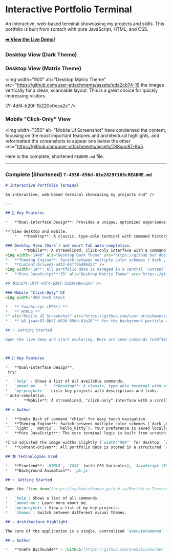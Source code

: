 # Interactive Portfolio Terminal

An interactive, web-based terminal showcasing my projects and skills. This portfolio is built from scratch with pure JavaScript, HTML, and CSS.

**[➡️ View the Live Demo!](https://snehabichkunde.github.io/Portfolio_Terminal/)**

### Desktop View (Dark Theme)
<imgGot width="900" alt="Desktop Dark Theme" src="https://github.com/user-attachments/assets/97a5bc27-cd5b-4815-a432-04 it. You want a more concise README that gets straight to the point and stacksff9bd9bd23" />

### Desktop View (Matrix Theme)
<img width="900" alt="Desktop Matrix Theme" src="https://github.com/user-attachments/assets/eda2cb74-19 the images vertically for a clean, scannable layout. This is a great choice for quickly impressing visitors.

I7f-4df4-b20f-1b220e0eca2e" />

### Mobile "Click-Only" View
<img width="350" alt="Mobile UI Screenshot" have condensed the content, focusing on the most important features and architectural highlights, and reformatted the screenshots to appear one below the other src="https://github.com/user-attachments/assets/788aac87-8b5.

Here is the complete, shortened `README.md` file.

---

### Complete (Shortened) `7-4930-856d-61e2829f165cREADME.md`

```markdown
# Interactive Portfolio Terminal

An interactive, web-based terminal showcasing my projects and" />

---

## 🚀 Key Features

*   **Dual-Interface Design**: Provides a unique, optimized experience for both skills. This project features a unique, dual-interface design optimized for both desktop and mobile users.

**[View desktop and mobile.
    *   **Desktop**: A classic, type-able terminal with command history (`↑↓ the Live Demo!](https://snehabichkunde.github.io/Portfolio_Terminal/)**

### Desktop View (Dark`) and smart Tab auto-completion.
    *   **Mobile**: A streamlined, click-only interface with a command & Matrix Themes)
<img width="1440" alt="Desktop Dark Theme" src="https://github bar designed for touch.
*   **Theming Engine**: Switch between multiple color schemes (`dark`, `light`,.com/user-attachments/assets/97a5bc27-cd5b-481 `matrix`, etc.) with the `themes` command. Your preference is saved locally.
*   **Content-Driven5-a432-04ff9bd9bd23" />
<img width="14**: All portfolio data is managed in a central `content` object, making updates simple.
*   **Pure JavaScript**:35" alt="Desktop Matrix Theme" src="https://github.com/user-attachments/assets/eda The core terminal logic is built without external UI frameworks, demonstrating a strong grasp of vanilla JS and DOM manipulation.

## 🛠2cb74-197f-4df4-b20f-1b220e0eca2e" />

### Mobile "Click-Only" UI
<img width="400️ Tech Stack

*   **`JavaScript (ES6+)`**
*   **`HTML5`**
*" alt="Mobile UI Screenshot" src="https://github.com/user-attachments/assets/788   **`CSS3`** (with CSS Variables for theming)
*   **`p5.jsaac87-8b57-4930-856d-61e28`** for the background particle animation.

## ✨ Getting Started

Open the live demo and start exploring. Here are some commands to29f165c" />

---

## 🚀 Key Features

*   **Dual-Interface Design**:
 try:

*   `help` - Shows a list of all available commands.
*   `about-me    *   **Desktop**: A classic, type-able terminal with command history (`↑`/`↓`) and Tab` - Displays my professional summary.
*   `my-projects` - Lists key projects with descriptions and links.
* auto-completion.
    *   **Mobile**: A streamlined, "click-only" interface with a scrollable bar   `themes` - Change the look and feel of the terminal.

## ✍️ Author

*   **Sneha Bich of command "chips" for easy touch navigation.
*   **Theming Engine**: Switch between multiple color schemes (`dark`,kunde** - [GitHub](https://github.com/snehabichkunde) | [LinkedIn](https://www.linkedin.com/in/sneha-bichkunde-aba203269/)
``` `light`, `matrix`, `hello_kitty`). Your preference is saved locally.
*   **Pure JavaScript**: The core terminal logic is built from scratch without any external JS frameworks, demonstrating a strong understanding of the DOM, event handling, and async

*I've adjusted the image widths slightly (`width="900"` for desktop, `width="350 JavaScript.
*   **Content-Driven**: All portfolio data is stored in a structured `content` object, making updates simple and safe.

## 🛠️ Technologies Used

*   **Frontend**: `HTML5`, `CSS3` (with CSS Variables), `JavaScript (ES6+)`
*   **Background Animation**: `p5.js`

## ✨ Getting Started

Open the [live demo](https://snehabichkunde.github.io/Portfolio_Terminal/) and use the following commands (or tap the chips on mobile):

*   `help`: Shows a list of all commands.
*   `about-me`: Learn more about me.
*   `my-projects`: View a list of my key projects.
*   `themes`: Switch between different visual themes.

## 💡 Architecture Highlight

The core of the application is a single, centralized `executeCommand` function. All user inputs, whether from the desktop keyboard or mobile command chips, are funneled through this function. This unified design makes the system predictable, scalable, and easy to debug.

## ✍️ Author

*   **Sneha Bichkunde** - [GitHub](https://github.com/snehabichkunde) | [LinkedIn](https://www.linkedin.com/in"` 